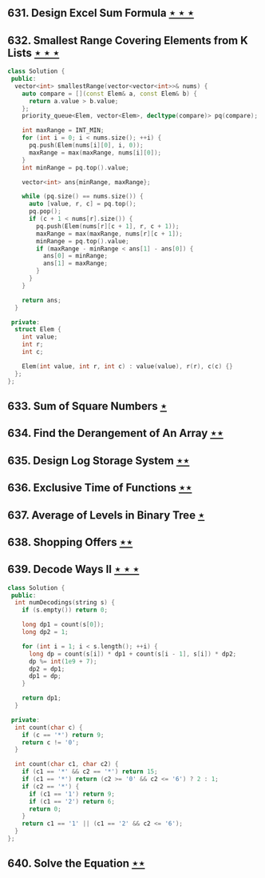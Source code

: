## 631. Design Excel Sum Formula [$\star\star\star$](https://leetcode.com/problems/design-excel-sum-formula)

## 632. Smallest Range Covering Elements from K Lists [$\star\star\star$](https://leetcode.com/problems/smallest-range-covering-elements-from-k-lists)

```cpp
class Solution {
 public:
  vector<int> smallestRange(vector<vector<int>>& nums) {
    auto compare = [](const Elem& a, const Elem& b) {
      return a.value > b.value;
    };
    priority_queue<Elem, vector<Elem>, decltype(compare)> pq(compare);

    int maxRange = INT_MIN;
    for (int i = 0; i < nums.size(); ++i) {
      pq.push(Elem(nums[i][0], i, 0));
      maxRange = max(maxRange, nums[i][0]);
    }
    int minRange = pq.top().value;

    vector<int> ans{minRange, maxRange};

    while (pq.size() == nums.size()) {
      auto [value, r, c] = pq.top();
      pq.pop();
      if (c + 1 < nums[r].size()) {
        pq.push(Elem(nums[r][c + 1], r, c + 1));
        maxRange = max(maxRange, nums[r][c + 1]);
        minRange = pq.top().value;
        if (maxRange - minRange < ans[1] - ans[0]) {
          ans[0] = minRange;
          ans[1] = maxRange;
        }
      }
    }

    return ans;
  }

 private:
  struct Elem {
    int value;
    int r;
    int c;

    Elem(int value, int r, int c) : value(value), r(r), c(c) {}
  };
};
```

## 633. Sum of Square Numbers [$\star$](https://leetcode.com/problems/sum-of-square-numbers)

## 634. Find the Derangement of An Array [$\star\star$](https://leetcode.com/problems/find-the-derangement-of-an-array)

## 635. Design Log Storage System [$\star\star$](https://leetcode.com/problems/design-log-storage-system)

## 636. Exclusive Time of Functions [$\star\star$](https://leetcode.com/problems/exclusive-time-of-functions)

## 637. Average of Levels in Binary Tree [$\star$](https://leetcode.com/problems/average-of-levels-in-binary-tree)

## 638. Shopping Offers [$\star\star$](https://leetcode.com/problems/shopping-offers)

## 639. Decode Ways II [$\star\star\star$](https://leetcode.com/problems/decode-ways-ii)

```cpp
class Solution {
 public:
  int numDecodings(string s) {
    if (s.empty()) return 0;

    long dp1 = count(s[0]);
    long dp2 = 1;

    for (int i = 1; i < s.length(); ++i) {
      long dp = count(s[i]) * dp1 + count(s[i - 1], s[i]) * dp2;
      dp %= int(1e9 + 7);
      dp2 = dp1;
      dp1 = dp;
    }

    return dp1;
  }

 private:
  int count(char c) {
    if (c == '*') return 9;
    return c != '0';
  }

  int count(char c1, char c2) {
    if (c1 == '*' && c2 == '*') return 15;
    if (c1 == '*') return (c2 >= '0' && c2 <= '6') ? 2 : 1;
    if (c2 == '*') {
      if (c1 == '1') return 9;
      if (c1 == '2') return 6;
      return 0;
    }
    return c1 == '1' || (c1 == '2' && c2 <= '6');
  }
};
```

## 640. Solve the Equation [$\star\star$](https://leetcode.com/problems/solve-the-equation)
